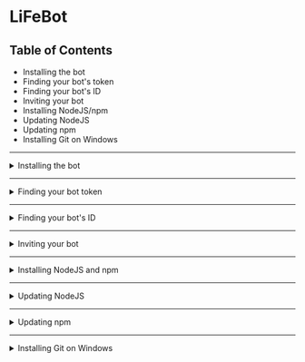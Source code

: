 # LiFeBot

## Table of Contents

- Installing the bot
- Finding your bot's token
- Finding your bot's ID
- Inviting your bot
- Installing NodeJS/npm
- Updating NodeJS
- Updating npm
- Installing Git on Windows

---

<details>
<summary>
Installing the bot
</summary>
<br>

Before you follow this, make sure you use NodeJS version 16.9.0 or higher and npm version 8 or higher. You can check the versions of both by running `npm version` in your command line

- Grab the [latest release](https://github.com/LIFEBOTDEV/LiFeBot.js/releases) and unzip it
- In the command line, navigate into the unzipped folder
- Run `npm install`
- Run `echo "BOT_TOKEN=<YOUR TOKEN>" >> .env ; echo "CLIENTID=<YOUR CLIENT ID>" >> .env`
- Run `node deploy-commands.js`
- Run `node LiFeBot.js`
</details>

---

<details>
<summary>
Finding your bot token
</summary>
<br>

- Go tho the [Discord developer portal](https://discord.com/developers/applications)
- Click on `New Application`, give your bot a name and click on `Create`
- On the left side, click on `Bot`
- Click on `Add Bot`
- Now, you should see a new `Build-A-Bot` section. In the `Token` subsection of this, click on `Copy`

NOTE: Do NOT share this token with anyone!

</details>

---

<details>
<summary>
Finding your bot's ID
</summary>
<br>

Make sure that you share a server with the bot you created. If this is not the case, go to the Invite section of this tutorial.

- Enable the developer mode in Discord. Go to Settings > Advanced and enable it there
- Right click the bot in the server list
- Click on `Copy ID`
</details>

---

<details>
<summary>
Inviting your bot
</summary>
<br>
Make sure that you have already created a bot application. If not, follow the steps under 'Finding your bot's token'.

- Go to the [Discord developer portal](https://discord.com/developers/applications) and click on your application (bot)
- On the left side, click on `OAuth2` -> `URL Generator`
- Select `bot` and `application.commands`
- In the `Bot Permissions` section, select `Administrator`
- Scroll down to the bottom of the page and click on `Copy`
- Now paste the copied url into a new tab and add the bot to your server
</details>

---

<details>
<summary>
Installing NodeJS and npm
</summary>
<details>
<summary>
Windows and macOS
</summary>
<br>

- Go to the [NodeJS website](https://nodejs.org/en/) and download the current version
- Install the downloaded file. This installation includes npm
</details>
<details>
<summary>
Linux
</summary>
<br>

- Update Linux
  `sudo apt-get update -y`
- Download node with curl
  `curl -sL https://deb.nodesource.com/setup_16.x | sudo bash -`
  (change the 16 to a different version if you wish to install a version of node that is not v16)
- Install node
  `sudo apt install nodejs`
- Verify installation
`node -v`
</details>
</details>

---

<details>
<summary>
Updating NodeJS
</summary>
<br>

If you have an older version of NodeJS you can update it.
If you are on a Windows machine, use all commands without a sudo and execute the terminal with administrator permissions.

- `npm cache clean -f`
- `sudo npm install -g n`
- `sudo n latest`
</details>

---

<details>
<summary>
Updating npm
</summary>
<details>
<summary>
macOS and Linux
</summary>
<br>

- `sudo npm install -g npm@latest`
</details>

For Windows, please follow the [official npm guide for Windows](https://docs.npmjs.com/try-the-latest-stable-version-of-npm#upgrading-on-windows)

</details>

---

<details>
<summary>
Installing Git on Windows
</summary>
<br>

- Head to the [official git website](https://git-scm.com/download/win) to download the Windows installer
- Install the downloaded file
- Start the git bash terminal instead of cmd and use it to perform git commands
</details>
